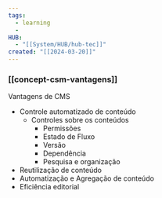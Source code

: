 ```yaml
---
tags:
  - learning
  - 
HUB:
  - "[[System/HUB/hub-tec]]"
created: "[[2024-03-20]]"
---
```

### [[concept-csm-vantagens]]


Vantagens de CMS
- Controle automatizado de conteúdo
	- Controles sobre os conteúdos
		- Permissões
		- Estado de Fluxo
		- Versão
		- Dependência
		- Pesquisa e organização
- Reutilização de conteúdo
- Automatização e Agregação de conteúdo
- Eficiência editorial